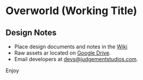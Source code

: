 ﻿# Overworld (Working Title)
## Design Notes

* Place design documents and notes in the [Wiki](https://github.com/Gornel/Overworld/wiki)
* Raw assets ar located on [Google Drive](https://drive.google.com/a/judgementstudios.com/folderview?id=0BzxEGQBJqdh1ek15SG56RUdycGc&usp=sharing).
* Email developers at [devs@judgementstudios.com](mailto:devs@judgementstudios.com).

Enjoy